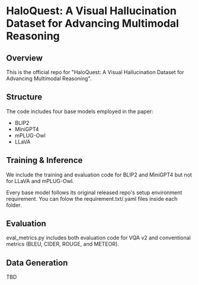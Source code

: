 # HaloQuest: A Visual Hallucination Dataset for Advancing Multimodal Reasoning

## Overview

This is the official repo for "HaloQuest: A Visual Hallucination Dataset for Advancing Multimodal Reasoning".

## Structure
The code includes four base models employed in the paper:
* BLIP2
* MiniGPT4
* mPLUG-Owl
* LLaVA

## Training & Inference 
We include the training and evaluation code for BLIP2 and MiniGPT4 but not for LLaVA and mPLUG-Owl.

Every base model follows its original released repo's setup environment requirement. You can folow the requirement.txt/.yaml files inside each folder.

## Evaluation
eval_metrics.py includes both evaluation code for VQA v2 and conventional metrics (BLEU, CIDER, ROUGE, and METEOR).

## Data Generation
TBD


